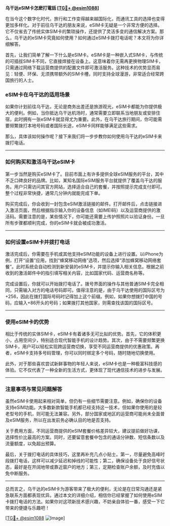 **乌干达eSIM卡怎麽打電話 [[TG💪+ @esim1088](https://t.me/s/esim1088)]**

在当今这个数字化时代，旅行和工作变得越来越国际化，而通讯工具的选择也变得更加多样化。对于前往乌干达的朋友来说，eSIM卡无疑是一个非常方便的选择。它不仅省去了传统实体SIM卡的繁琐操作，还提供了灵活多变的通信解决方案。那么，乌干达的eSIM卡究竟如何使用？如何通过eSIM卡拨打电话呢？本文将为你详细解答。

首先，让我们简单了解一下什么是eSIM卡。eSIM卡是一种嵌入式SIM卡，与传统的可插拔SIM卡不同，它直接焊接在设备上。这意味着你无需再更换物理SIM卡，只需通过网络下载运营商提供的配置文件即可激活服务。这种技术的优势显而易见：轻便、环保、无须携带额外的SIM卡槽，同时支持全球漫游，非常适合经常跨国旅行的人士。

### eSIM卡在乌干达的适用场景

如果你计划前往乌干达，无论是商务出差还是旅游观光，eSIM卡都能为你提供极大的便利。例如，当你抵达乌干达机场时，通常需要立即联系当地朋友或安排住宿，此时拥有一张eSIM卡就显得尤为重要。此外，在乌干达旅行期间，你可能需要频繁拨打本地号码或者国际长途，eSIM卡同样能够满足这些需求。

那么，具体该如何操作呢？接下来我们将一步步教你如何使用乌干达的eSIM卡来拨打电话。

---

### 如何购买和激活乌干达eSIM卡

第一步当然是购买eSIM卡了。目前市面上有许多提供全球eSIM服务的平台，其中不乏口碑良好的品牌。比如，某知名国际eSIM服务平台就提供了覆盖乌干达的服务。用户只需访问其官方网站，选择适合自己的套餐，并按照提示完成支付即可。整个过程非常快捷，通常几分钟内就能完成下单。

购买完成后，你会收到一封包含eSIM激活链接的邮件。打开邮件后，点击链接进入激活页面，然后根据指示输入你的设备信息（如IMEI码）以及运营商提供的激活码。需要注意的是，某些情况下，你可能还需要上传护照照片以验证身份。一旦所有步骤都顺利完成，你的eSIM卡就会被成功激活。

---

### 如何设置eSIM卡并拨打电话

激活完成后，你需要在手机或其他支持eSIM功能的设备上进行设置。以iPhone为例，打开“设置”应用，找到“蜂窝移动网络”选项，然后选择“添加蜂窝移动网络套餐”。此时系统会自动检测到新安装的eSIM卡，并提示你输入相关信息。根据之前收到的激活邮件中的指引填写相关内容，比如国家代码、运营商名称等。

完成设置后，你就可以开始拨打电话了。拨号界面的操作与其他普通SIM卡完全相同，只需输入对方的电话号码即可。值得注意的是，由于乌干达使用的国际区号为+256，因此在拨打国际号码时记得加上这个前缀。例如，如果你想拨打中国的号码，应输入+86开头的号码；如果拨打其他国家，则需查找该国的国际区号。

---

### 使用eSIM卡的优势

相比于传统的实体SIM卡，eSIM卡有着诸多无可比拟的优势。首先，它的体积更小，占用空间少，特别适合现代智能手机的设计趋势。其次，由于不需要频繁更换SIM卡，用户可以轻松实现跨运营商切换，享受不同运营商提供的优惠政策。再者，eSIM卡支持多号码管理，你可以同时绑定多个号码，随时随地切换使用。

此外，对于那些喜欢尝试新鲜事物的年轻人来说，eSIM卡也是一种极富科技感的体验。它不仅代表了一种全新的生活方式，更体现了现代通信技术的进步与发展。

---

### 注意事项与常见问题解答

虽然eSIM卡使用起来相对简单，但仍有一些细节需要注意。例如，确保你的设备支持eSIM功能。大多数新款智能手机都已经支持这一技术，但如果你使用的是较老型号的手机，则可能无法兼容。另外，部分国家或地区的运营商可能尚未全面普及eSIM服务，所以在出发前务必确认目的地是否支持。

关于费用方面，不同运营商提供的eSIM套餐价格差异较大，建议提前做好功课，选择性价比最高的方案。同时，还要留意套餐中包含的通话分钟数、短信条数以及流量额度，以免超出预算。

最后，关于拨打电话的具体技巧，这里再补充几点小贴士。第一，尽量避免高峰时段拨打电话，这样可以减少延迟和掉线的可能性；第二，确保设备处于良好信号状态，最好是在开阔地带或靠近窗户的地方；第三，定期检查账户余额，及时充值以免中断服务。

---

总而言之，乌干达的eSIM卡为游客带来了极大的便利，无论是在日常沟通还是紧急联系方面都表现优异。通过本文的详细介绍，相信你已经掌握了如何使用eSIM卡拨打电话的方法。如果你对这项新技术感兴趣，不妨亲自体验一番，感受一下它带来的便捷与乐趣吧！

[[TG💪+ @esim1088](https://t.me/s/esim1088) ![Image](https://i.postimg.cc/4NQfJmqS/Snipaste-2025-05-13-00-14-12.png)]